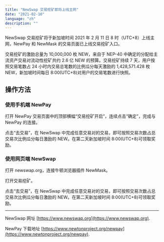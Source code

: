 ```yaml
---
title: "NewSwap 交易挖矿即将上线主网"
date: "2021-02-10"
language: "zh"
description: ""
---
```


NewSwap 交易挖矿将于新加坡时间 2021 年 2 月 11 日 8 时（UTC+8）上线主网，NewPay 和 NewMask 的交易页面已上线交易挖矿入口。

交易挖矿的激励总量为 10,000,000 枚 NEW，来自于 NEP-40 中确定的分配给主流资产交易对流动性挖矿共约 2.6 亿 NEW 的预算。交易挖矿持续 7 天，用户按照交易笔数占 24 小时内交易总笔数的比例瓜分每天激励的 1,428,571.428 枚 NEW，新加坡时间每日 8:00(UTC+8)对用户的交易笔数进行快照。

## 操作方法

### 使用手机端 NewPay

打开 NewPay 交易页面中的顶部横幅“交易挖矿开启”，连续点击“确定”，完成与 NewPay 的连接。

点击“去交易”，在 NewSwap 中完成任意交易对的交易，即可按照交易次数占总交易次比例瓜分每日激励的 NEW。在第二天新加坡时间 8:00(UTC+8)可领取奖励。

### 使用网页端 NewSwap

打开 newswap.org，连接牛顿浏览器插件 NewMask。

打开交易挖矿。

点击“去交易”，在 NewSwap 中完成任意交易对的交易，即可按照交易次数占总交易次比例瓜分每日激励的 NEW。在第二天新加坡时间 8:00(UTC+8)可领取奖励。

---

NewSwap 网址 [https://www.newswap.org](https://www.newswap.org).

NewPay 下载地址 [https://www.newtonproject.org/newpay](https://www.newtonproject.org/newpay).
